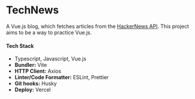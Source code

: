 # TechNews

A Vue.js blog, which fetches articles from the [HackerNews API](https://hacker-news.firebaseio.com). This project aims to be a way to practice Vue.js.

#### Tech Stack

- Typescript, Javascript, Vue.js
- **Bundler:** Vite
- **HTTP Client:** Axios
- **Linter/Code Formatter:** ESLint, Prettier
- **Git hooks:** Husky
- **Deploy:** Vercel
